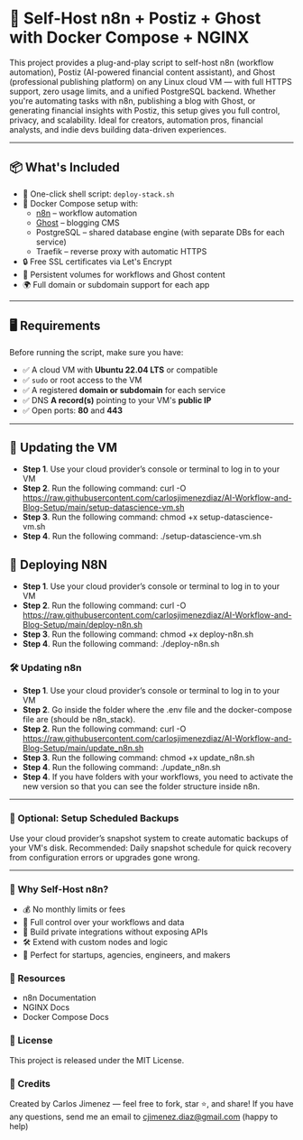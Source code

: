 # 🚀 Self-Host n8n + Postiz + Ghost with Docker Compose + NGINX
This project provides a plug-and-play script to self-host n8n (workflow automation), Postiz (AI-powered financial content assistant), and Ghost (professional publishing platform) on any Linux cloud VM — with full HTTPS support, zero usage limits, and a unified PostgreSQL backend. Whether you're automating tasks with n8n, publishing a blog with Ghost, or generating financial insights with Postiz, this setup gives you full control, privacy, and scalability. Ideal for creators, automation pros, financial analysts, and indie devs building data-driven experiences.

---

## 📦 What's Included
- 🧩 One-click shell script: `deploy-stack.sh`
- 🐳 Docker Compose setup with:
  - [n8n](https://n8n.io) – workflow automation
  - [Ghost](https://ghost.org) – blogging CMS
  - PostgreSQL – shared database engine (with separate DBs for each service)
  - Traefik – reverse proxy with automatic HTTPS
- 🔒 Free SSL certificates via Let's Encrypt
- 💾 Persistent volumes for workflows and Ghost content
- 🌍 Full domain or subdomain support for each app

---

## 🖥 Requirements
Before running the script, make sure you have:

- ✅ A cloud VM with **Ubuntu 22.04 LTS** or compatible
- ✅ `sudo` or root access to the VM
- ✅ A registered **domain or subdomain** for each service
- ✅ DNS **A record(s)** pointing to your VM's **public IP**
- ✅ Open ports: **80** and **443**

---

## 🚀 Updating the VM
- **Step 1**. Use your cloud provider’s console or terminal to log in to your VM
- **Step 2**. Run the following command: curl -O https://raw.githubusercontent.com/carlosjimenezdiaz/AI-Workflow-and-Blog-Setup/main/setup-datascience-vm.sh
- **Step 3**. Run the following command: chmod +x setup-datascience-vm.sh
- **Step 4**. Run the following command: ./setup-datascience-vm.sh

## 🚀 Deploying N8N
- **Step 1**. Use your cloud provider’s console or terminal to log in to your VM
- **Step 2**. Run the following command: curl -O https://raw.githubusercontent.com/carlosjimenezdiaz/AI-Workflow-and-Blog-Setup/main/deploy-n8n.sh
- **Step 3**. Run the following command: chmod +x deploy-n8n.sh
- **Step 4**. Run the following command: ./deploy-n8n.sh

### 🛠 Updating n8n
- **Step 1**. Use your cloud provider’s console or terminal to log in to your VM
- **Step 2**. Go inside the folder where the .env file and the docker-compose file are (should be n8n_stack).
- **Step 2**. Run the following command: curl -O https://raw.githubusercontent.com/carlosjimenezdiaz/AI-Workflow-and-Blog-Setup/main/update_n8n.sh
- **Step 3**. Run the following command: chmod +x update_n8n.sh
- **Step 4**. Run the following command: ./update_n8n.sh
- **Step 4**. If you have folders with your workflows, you need to activate the new version so that you can see the folder structure inside n8n.
---

### 💾 Optional: Setup Scheduled Backups
Use your cloud provider’s snapshot system to create automatic backups of your VM's disk.
Recommended: Daily snapshot schedule for quick recovery from configuration errors or upgrades gone wrong.

---

### 🧠 Why Self-Host n8n?
- 💰 No monthly limits or fees
- 🔐 Full control over your workflows and data
- 🧱 Build private integrations without exposing APIs
- 🛠 Extend with custom nodes and logic
- 🚀 Perfect for startups, agencies, engineers, and makers

### 📘 Resources
- n8n Documentation
- NGINX Docs
- Docker Compose Docs

### 📄 License
This project is released under the MIT License.

### 🙌 Credits
Created by Carlos Jimenez — feel free to fork, star ⭐, and share! If you have any questions, send me an email to cjimenez.diaz@gmail.com (happy to help)
